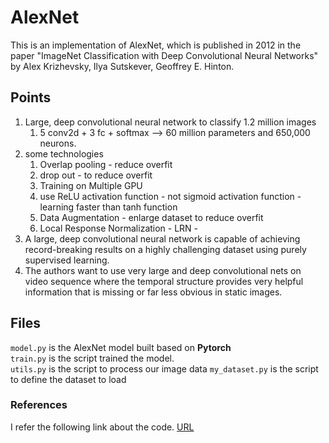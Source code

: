 # AlexNet 
This is an implementation of AlexNet, which is published in 2012 in the paper "ImageNet Classification
with Deep Convolutional Neural Networks" by Alex Krizhevsky, Ilya Sutskever, Geoffrey E. Hinton. 

## Points

1. Large, deep convolutional neural network to classify 1.2 million images 
	1. 5 conv2d + 3 fc + softmax  --> 60 million parameters and 650,000 neurons. 
2. some technologies 
    1. Overlap pooling - reduce overfit 
    2. drop out  - to reduce overfit  
    3. Training on Multiple GPU 
    4. use ReLU activation function - not sigmoid activation function  - learning faster than tanh function  
    5. Data Augmentation   - enlarge dataset to reduce overfit 
    6. Local Response Normalization - LRN -    
3. A large, deep convolutional neural network is capable of achieving record-breaking results on a highly challenging dataset using purely supervised learning. 
4. The authors want to use very large and deep convolutional nets on video sequence where the temporal structure provides very helpful information that is missing or far less obvious in static images. 

## Files
```model.py``` is the AlexNet model built based on **Pytorch**   
```train.py``` is the script trained the model.  
```utils.py``` is the script to process our image data 
```my_dataset.py``` is the script to define the dataset to load 


### References
I refer the following link about the code. 
[URL](https://github.com/WZMIAOMIAO/deep-learning-for-image-processing/tree/master/pytorch_classification/Test2_alexnet)

